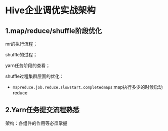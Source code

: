 # Hive企业调优实战架构

## 1.map/reduce/shuffle阶段优化

mr的执行流程；

shuffle的过程；

yarn任务阶段的查看；

shuffle过程集群层面的优化：

- `mapreduce.job.reduce.slowstart.completedmaps`:map执行多少的时候启动reduce

## 2.Yarn任务提交流程熟悉

架构：各组件的作用等必须掌握